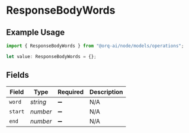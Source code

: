 # ResponseBodyWords

## Example Usage

```typescript
import { ResponseBodyWords } from "@orq-ai/node/models/operations";

let value: ResponseBodyWords = {};
```

## Fields

| Field              | Type               | Required           | Description        |
| ------------------ | ------------------ | ------------------ | ------------------ |
| `word`             | *string*           | :heavy_minus_sign: | N/A                |
| `start`            | *number*           | :heavy_minus_sign: | N/A                |
| `end`              | *number*           | :heavy_minus_sign: | N/A                |